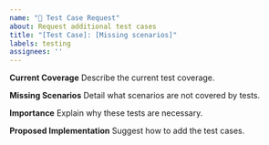 ```yaml
---
name: "🧪 Test Case Request"
about: Request additional test cases
title: "[Test Case]: [Missing scenarios]"
labels: testing
assignees: ''
---
```


**Current Coverage**
Describe the current test coverage.

**Missing Scenarios**
Detail what scenarios are not covered by tests.

**Importance**
Explain why these tests are necessary.

**Proposed Implementation**
Suggest how to add the test cases.
